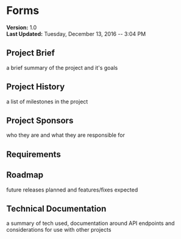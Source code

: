 # Forms
**Version:** 1.0   
**Last Updated:** Tuesday, December 13, 2016 -- 3:04 PM


## Project Brief
a brief summary of the project and it's goals

## Project History
a list of milestones in the project

## Project Sponsors
who they are and what they are responsible for

## Requirements

## Roadmap
future releases planned and features/fixes expected

## Technical Documentation
a summary of tech used, documentation around API endpoints and considerations for use with other projects
